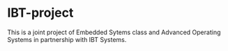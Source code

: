 # IBT-project
This is a joint project of Embedded Sytems class and Advanced Operating Systems in partnership with IBT Systems.
